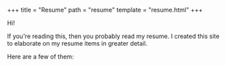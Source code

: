 +++
title = "Resume" 
path = "resume" 
template = "resume.html" 
+++

Hi! 

If you're reading this, then you probably read my resume. 
I created this site to elaborate on my resume items in greater detail. 

Here are a few of them:
